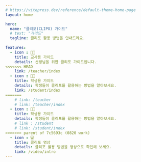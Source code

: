```yaml
---
# https://vitepress.dev/reference/default-theme-home-page
layout: home

hero:
  name: "클리포(CLIPO) 가이드"
  # text: "가이드"
  tagline: 클리포 활용 방법을 안내드려요.
  
features:
  - icon : 🧑‍🏫
    title: 교사용 가이드
    details: 선생님을 위한 클리포 가이드입니다.
<<<<<<< HEAD
    link: /teacher/index
  - icon : 🧑‍🎓
    title: 학생용 가이드
    details: 학생들이 클리포를 활용하는 방법을 알아보세요.
    link: /student/index
=======
    # link: /teacher
    # link: /teacher/index
  - icon : 🧑‍🎓
    title: 학생용 가이드
    details: 학생들이 클리포를 활용하는 방법을 알아보세요.
    # link : /student
    # link: /student/index
>>>>>>> parent of 7c5693c (0820 work)
  - icon : 💻
    title: 클리포 영상
    details: 클리포 활용 방법을 영상으로 확인해 보세요.
    link: /video/intro
---
```


